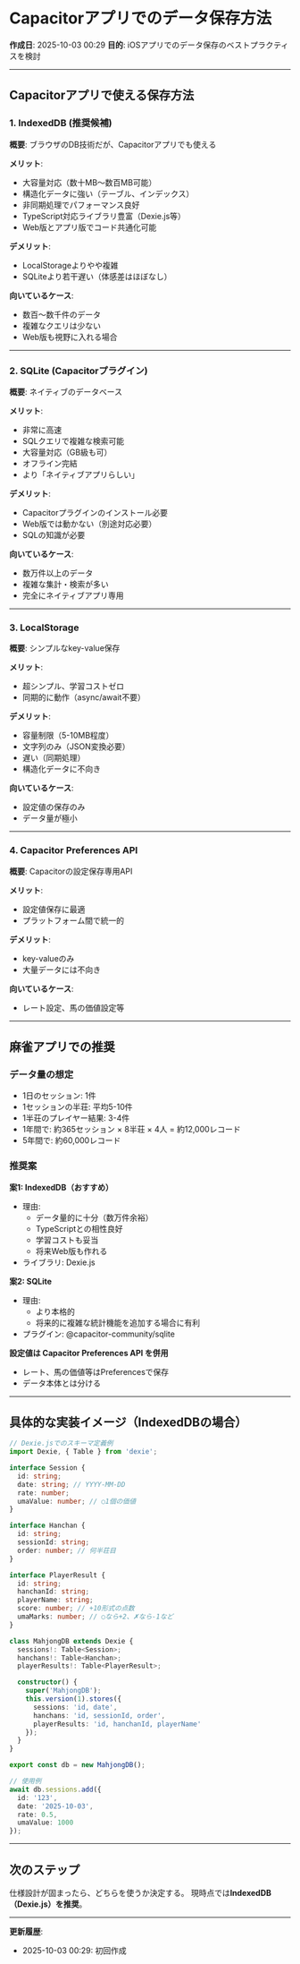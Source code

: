 # Capacitorアプリでのデータ保存方法

**作成日**: 2025-10-03 00:29
**目的**: iOSアプリでのデータ保存のベストプラクティスを検討

---

## Capacitorアプリで使える保存方法

### 1. **IndexedDB** (推奨候補)
**概要**: ブラウザのDB技術だが、Capacitorアプリでも使える

**メリット**:
- 大容量対応（数十MB〜数百MB可能）
- 構造化データに強い（テーブル、インデックス）
- 非同期処理でパフォーマンス良好
- TypeScript対応ライブラリ豊富（Dexie.js等）
- Web版とアプリ版でコード共通化可能

**デメリット**:
- LocalStorageよりやや複雑
- SQLiteより若干遅い（体感差はほぼなし）

**向いているケース**:
- 数百〜数千件のデータ
- 複雑なクエリは少ない
- Web版も視野に入れる場合

---

### 2. **SQLite** (Capacitorプラグイン)
**概要**: ネイティブのデータベース

**メリット**:
- 非常に高速
- SQLクエリで複雑な検索可能
- 大容量対応（GB級も可）
- オフライン完結
- より「ネイティブアプリらしい」

**デメリット**:
- Capacitorプラグインのインストール必要
- Web版では動かない（別途対応必要）
- SQLの知識が必要

**向いているケース**:
- 数万件以上のデータ
- 複雑な集計・検索が多い
- 完全にネイティブアプリ専用

---

### 3. **LocalStorage**
**概要**: シンプルなkey-value保存

**メリット**:
- 超シンプル、学習コストゼロ
- 同期的に動作（async/await不要）

**デメリット**:
- 容量制限（5-10MB程度）
- 文字列のみ（JSON変換必要）
- 遅い（同期処理）
- 構造化データに不向き

**向いているケース**:
- 設定値の保存のみ
- データ量が極小

---

### 4. **Capacitor Preferences API**
**概要**: Capacitorの設定保存専用API

**メリット**:
- 設定値保存に最適
- プラットフォーム間で統一的

**デメリット**:
- key-valueのみ
- 大量データには不向き

**向いているケース**:
- レート設定、馬の価値設定等

---

## 麻雀アプリでの推奨

### データ量の想定
- 1日のセッション: 1件
- 1セッションの半荘: 平均5-10件
- 1半荘のプレイヤー結果: 3-4件
- 1年間で: 約365セッション × 8半荘 × 4人 = 約12,000レコード
- 5年間で: 約60,000レコード

### 推奨案

**案1: IndexedDB（おすすめ）**
- 理由:
  - データ量的に十分（数万件余裕）
  - TypeScriptとの相性良好
  - 学習コストも妥当
  - 将来Web版も作れる
- ライブラリ: Dexie.js

**案2: SQLite**
- 理由:
  - より本格的
  - 将来的に複雑な統計機能を追加する場合に有利
- プラグイン: @capacitor-community/sqlite

**設定値は Capacitor Preferences API を併用**
- レート、馬の価値等はPreferencesで保存
- データ本体とは分ける

---

## 具体的な実装イメージ（IndexedDBの場合）

```typescript
// Dexie.jsでのスキーマ定義例
import Dexie, { Table } from 'dexie';

interface Session {
  id: string;
  date: string; // YYYY-MM-DD
  rate: number;
  umaValue: number; // ○1個の価値
}

interface Hanchan {
  id: string;
  sessionId: string;
  order: number; // 何半荘目
}

interface PlayerResult {
  id: string;
  hanchanId: string;
  playerName: string;
  score: number; // +10形式の点数
  umaMarks: number; // ○なら+2、✗なら-1など
}

class MahjongDB extends Dexie {
  sessions!: Table<Session>;
  hanchans!: Table<Hanchan>;
  playerResults!: Table<PlayerResult>;

  constructor() {
    super('MahjongDB');
    this.version(1).stores({
      sessions: 'id, date',
      hanchans: 'id, sessionId, order',
      playerResults: 'id, hanchanId, playerName'
    });
  }
}

export const db = new MahjongDB();

// 使用例
await db.sessions.add({
  id: '123',
  date: '2025-10-03',
  rate: 0.5,
  umaValue: 1000
});
```

---

## 次のステップ

仕様設計が固まったら、どちらを使うか決定する。
現時点では**IndexedDB（Dexie.js）を推奨**。

---

**更新履歴**:
- 2025-10-03 00:29: 初回作成

